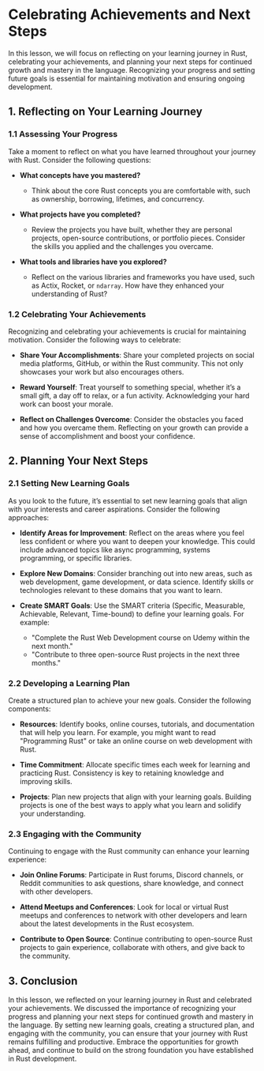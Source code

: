 # Celebrating Achievements and Next Steps

In this lesson, we will focus on reflecting on your learning journey in Rust, celebrating your achievements, and planning your next steps for continued growth and mastery in the language. Recognizing your progress and setting future goals is essential for maintaining motivation and ensuring ongoing development.

## 1. Reflecting on Your Learning Journey

### 1.1 Assessing Your Progress

Take a moment to reflect on what you have learned throughout your journey with Rust. Consider the following questions:

- **What concepts have you mastered?** 
  - Think about the core Rust concepts you are comfortable with, such as ownership, borrowing, lifetimes, and concurrency.

- **What projects have you completed?**
  - Review the projects you have built, whether they are personal projects, open-source contributions, or portfolio pieces. Consider the skills you applied and the challenges you overcame.

- **What tools and libraries have you explored?**
  - Reflect on the various libraries and frameworks you have used, such as Actix, Rocket, or `ndarray`. How have they enhanced your understanding of Rust?

### 1.2 Celebrating Your Achievements

Recognizing and celebrating your achievements is crucial for maintaining motivation. Consider the following ways to celebrate:

- **Share Your Accomplishments**: Share your completed projects on social media platforms, GitHub, or within the Rust community. This not only showcases your work but also encourages others.
  
- **Reward Yourself**: Treat yourself to something special, whether it’s a small gift, a day off to relax, or a fun activity. Acknowledging your hard work can boost your morale.

- **Reflect on Challenges Overcome**: Consider the obstacles you faced and how you overcame them. Reflecting on your growth can provide a sense of accomplishment and boost your confidence.

## 2. Planning Your Next Steps

### 2.1 Setting New Learning Goals

As you look to the future, it’s essential to set new learning goals that align with your interests and career aspirations. Consider the following approaches:

- **Identify Areas for Improvement**: Reflect on the areas where you feel less confident or where you want to deepen your knowledge. This could include advanced topics like async programming, systems programming, or specific libraries.

- **Explore New Domains**: Consider branching out into new areas, such as web development, game development, or data science. Identify skills or technologies relevant to these domains that you want to learn.

- **Create SMART Goals**: Use the SMART criteria (Specific, Measurable, Achievable, Relevant, Time-bound) to define your learning goals. For example:
  - "Complete the Rust Web Development course on Udemy within the next month."
  - "Contribute to three open-source Rust projects in the next three months."

### 2.2 Developing a Learning Plan

Create a structured plan to achieve your new goals. Consider the following components:

- **Resources**: Identify books, online courses, tutorials, and documentation that will help you learn. For example, you might want to read "Programming Rust" or take an online course on web development with Rust.

- **Time Commitment**: Allocate specific times each week for learning and practicing Rust. Consistency is key to retaining knowledge and improving skills.

- **Projects**: Plan new projects that align with your learning goals. Building projects is one of the best ways to apply what you learn and solidify your understanding.

### 2.3 Engaging with the Community

Continuing to engage with the Rust community can enhance your learning experience:

- **Join Online Forums**: Participate in Rust forums, Discord channels, or Reddit communities to ask questions, share knowledge, and connect with other developers.

- **Attend Meetups and Conferences**: Look for local or virtual Rust meetups and conferences to network with other developers and learn about the latest developments in the Rust ecosystem.

- **Contribute to Open Source**: Continue contributing to open-source Rust projects to gain experience, collaborate with others, and give back to the community.

## 3. Conclusion

In this lesson, we reflected on your learning journey in Rust and celebrated your achievements. We discussed the importance of recognizing your progress and planning your next steps for continued growth and mastery in the language. By setting new learning goals, creating a structured plan, and engaging with the community, you can ensure that your journey with Rust remains fulfilling and productive. Embrace the opportunities for growth ahead, and continue to build on the strong foundation you have established in Rust development.